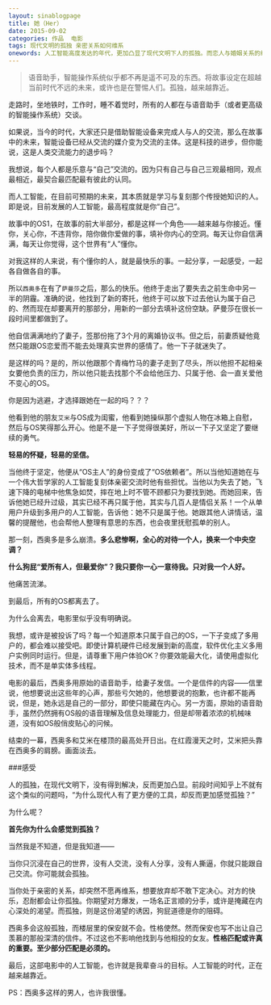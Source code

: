 ```yaml
---
layout: sinablogpage
title: 她（Her）
date: 2015-09-02
categories: 作品  电影
tags: 现代文明的孤独 亲密关系如何维系
onewords: 人工智能高度发达的年代，更加凸显了现代文明下人的孤独。而恋人与婚姻关系的维持，似乎也变得困难。
---
```

> 语音助手，智能操作系统似乎都不再是遥不可及的东西。将故事设定在超越当前时代不远的未来，或许也是在警惕人们。孤独，越来越靠近。

走路时，坐地铁时，工作时，睡不着觉时，所有的人都在与语音助手（或者更高级的智能操作系统）交谈。

如果说，当今的时代，大家还只是借助智能设备来完成人与人的交流，那么在故事中的未来，智能设备已经从交流的媒介变为交流的主体。这是科技的进步，但你能说，这是人类交流能力的退步吗？

我想说，每个人都是乐意与“自己”交流的。因为只有自己与自己三观最相同，观点最相近，最契合最匹配最有彼此的认同。

而人工智能，在目前可预期的未来，其本质就是学习与复刻那个传授她知识的人。即是说，目前发展的人工智能，最高程度就是你“自己”。

故事中的OS1，在故事的前大半部分，都是这样一个角色——越来越与你接近。懂你，关心你，不违背你，陪你做你爱做的事，填补你内心的空洞。每天让你自信满满，每天让你觉得，这个世界有“人”懂你。

对我这样的人来说，有个懂你的人，就是最快乐的事。一起分享，一起感受，一起各自做各自的事。

所以`西奥多`在有了`萨曼莎`之后，那么的快乐。他终于走出了要失去之前生命中另一半的阴霾。准确的说，他找到了新的寄托，他终于可以放下过去他认为属于自己的、然而现在却要离开的那部分，用新的一部分去填补这份空缺。萨曼莎在很长一段时间里都做到了。

他自信满满地约了妻子，签那份拖了3个月的离婚协议书。但之后，前妻质疑他竟然只能跟OS恋爱而不能去处理真实世界的感情了。他一下子就迷失了。

是这样的吗？是的，所以他跟那个青梅竹马的妻子走到了尽头，所以他担不起相亲女要他负责的压力，所以他只能去找那个不会给他压力、只属于他、会一直关爱他不变心的OS。

你是因为逃避，才选择跟她在一起的吗？？？

他看到他的朋友`艾米`与OS成为闺蜜，他看到她操纵那个虚拟人物在冰箱上自慰，然后与OS笑得那么开心。他是不是一下子觉得很美好，所以一下子又坚定了要继续的勇气。

**轻易的怀疑，轻易的坚信。**

当他终于坚定，他便从“OS主人”的身份变成了“OS依赖者”。所以当他知道她在与一个伟大哲学家的人工智能复刻体亲密交流时他有些担忧。当他以为失去了她，飞速下降的电梯中他焦急如焚，摔在地上时不管不顾都只为要找到她。而她回来，告诉他她已经升过级，其实已经不再只属于他，其实与几百人是情侣关系！一个从单用户升级到多用户的人工智能，告诉他：她不只是属于他。她跟其他人讲情话，温馨的提醒他，也会帮他人整理有意思的东西，也会夜里抚慰孤单的别人。

那一刻，西奥多是多么崩溃。**多么悲惨啊，全心的对待一个人，换来一个中央空调？**

**什么狗屁“爱所有人，但最爱你”？我只要你一心一意待我。只对我一个人好。**

他痛苦流涕。

到最后，所有的OS都离去了。

为什么会离去，电影里似乎没有明确说。

我想，或许是被投诉了吗？每一个知道原本只属于自己的OS，一下子变成了多用户的，都会难以接受吧。即使计算机硬件已经发展到新的高度，软件优化主义多用户实例同时运行。但是，请尊重下用户体验OK？你要效能最大化，请使用虚拟化技术，而不是单实体多线程。

电影的最后，西奥多用原始的语音助手，给妻子发信。一个是信件的内容——信里说，他想要说出这些年的心声，那些亏欠她的，他想要说的抱歉，也许都不能再说，但是，她永远是自己的一部分，即使只能藏在内心。另一方面，原始的语音助手，虽然仍然拥有OS般的语音理解及信息处理能力，但是却带着浓浓的机械味道，没有如OS般俏皮贴心的问候。

结束的一幕，西奥多和艾米在楼顶的最高处开日出。在红霞漫天之时，艾米把头靠在西奥多的肩膀。画面淡去。

###感受

人的孤独，在现代文明下，没有得到解决，反而更加凸显。前段时间知乎上不就有这个类似的问题吗，“为什么现代人有了更方便的工具，却反而更加感觉孤独？”

为什么呢？

**首先你为什么会感觉到孤独？**

当然我是不知道，但是我知道——

当你只沉浸在自己的世界，没有人交流，没有人分享，没有人撕逼，你就只能跟自己交流。你可能就会孤独。

当你处于亲密的关系，却突然不愿再维系，想要放弃却不敢下定决心。对方的快乐，忍耐都会让你孤独。你期望对方爆发，一场名正言顺的分手，或许是掩藏在内心深处的渴望。而孤独，则是这份渴望的诱因，狗屁道德是你的阻碍。

西奥多会这般孤独，而楼层里的保安就不会。性格使然。然而保安也写不出让自己羡慕的那般深清的信件。不过这也不影响他找到与他相投的女友。**性格匹配或许真的重要。至少部分匹配是必须的。**

最后，这部电影中的人工智能，也许就是我辈奋斗的目标。人工智能的时代，正在越来越靠近。

PS：西奥多这样的男人，也许我很懂。







